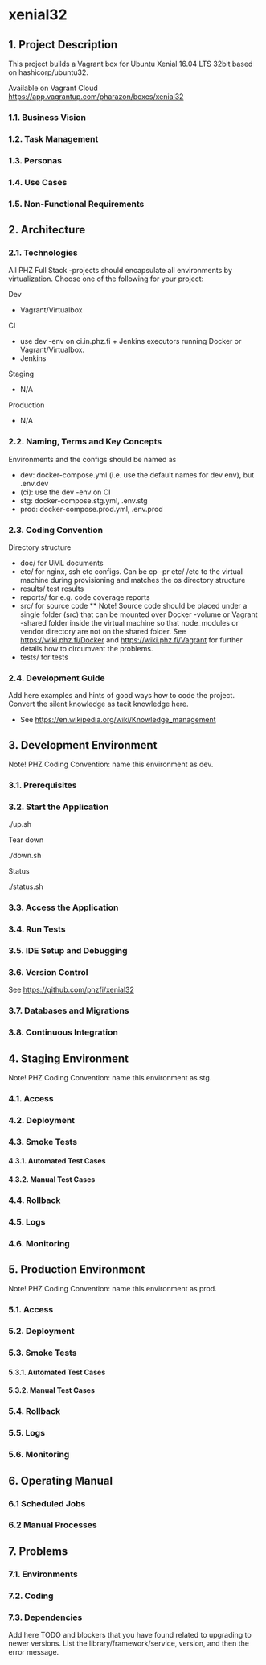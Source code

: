 # xenial32

## 1. Project Description

This project builds a Vagrant box for Ubuntu Xenial 16.04 LTS 32bit based on hashicorp/ubuntu32.

Available on Vagrant Cloud https://app.vagrantup.com/pharazon/boxes/xenial32

### 1.1. Business Vision

### 1.2. Task Management

### 1.3. Personas

### 1.4. Use Cases

### 1.5. Non-Functional Requirements

## 2. Architecture

### 2.1. Technologies

All PHZ Full Stack -projects should encapsulate all environments by virtualization. Choose one of the following for your project:

Dev
* Vagrant/Virtualbox

CI
* use dev -env on ci.in.phz.fi + Jenkins executors running Docker or Vagrant/Virtualbox.
* Jenkins

Staging
* N/A

Production
* N/A

### 2.2. Naming, Terms and Key Concepts

Environments and the configs should be named as
* dev: docker-compose.yml (i.e. use the default names for dev env), but .env.dev
* (ci): use the dev -env on CI
* stg: docker-compose.stg.yml, .env.stg
* prod: docker-compose.prod.yml, .env.prod

### 2.3. Coding Convention

Directory structure
* doc/ for UML documents
* etc/ for nginx, ssh etc configs. Can be cp -pr etc/ /etc to the virtual machine during provisioning and matches the os directory structure
* results/ test results
* reports/ for e.g. code coverage reports
* src/ for source code
** Note! Source code should be placed under a single folder (src) that can be mounted over Docker -volume or Vagrant -shared folder inside the virtual machine so that node_modules or vendor directory are not on the shared folder. See https://wiki.phz.fi/Docker and https://wiki.phz.fi/Vagrant for further details how to circumvent the problems.
* tests/ for tests

### 2.4. Development Guide

Add here examples and hints of good ways how to code the project. Convert the silent knowledge as tacit knowledge here.
* See https://en.wikipedia.org/wiki/Knowledge_management

## 3. Development Environment
Note! PHZ Coding Convention: name this environment as dev.

### 3.1. Prerequisites

### 3.2. Start the Application

./up.sh

Tear down

./down.sh

Status

./status.sh

### 3.3. Access the Application

### 3.4. Run Tests

### 3.5. IDE Setup and Debugging

### 3.6. Version Control

See https://github.com/phzfi/xenial32

### 3.7. Databases and Migrations

### 3.8. Continuous Integration

## 4. Staging Environment
Note! PHZ Coding Convention: name this environment as stg.

### 4.1. Access

### 4.2. Deployment

### 4.3. Smoke Tests

#### 4.3.1. Automated Test Cases

#### 4.3.2. Manual Test Cases

### 4.4. Rollback

### 4.5. Logs

### 4.6. Monitoring

## 5. Production Environment
Note! PHZ Coding Convention: name this environment as prod.

### 5.1. Access

### 5.2. Deployment

### 5.3. Smoke Tests

#### 5.3.1. Automated Test Cases

#### 5.3.2. Manual Test Cases

### 5.4. Rollback

### 5.5. Logs

### 5.6. Monitoring

## 6. Operating Manual

### 6.1 Scheduled Jobs

### 6.2 Manual Processes

## 7. Problems

### 7.1. Environments

### 7.2. Coding

### 7.3. Dependencies

Add here TODO and blockers that you have found related to upgrading to newer versions.
List the library/framework/service, version, and then the error message.

